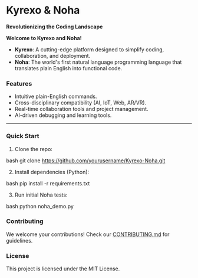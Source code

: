 # **Kyrexo & Noha**  
**Revolutionizing the Coding Landscape**  

**Welcome to Kyrexo and Noha!**  

- **Kyrexo**: A cutting-edge platform designed to simplify coding, collaboration, and deployment.  
- **Noha**: The world's first natural language programming language that translates plain English into functional code.  

### Features  
- Intuitive plain-English commands.
- Cross-disciplinary compatibility (AI, IoT, Web, AR/VR).  
- Real-time collaboration tools and project management.  
- AI-driven debugging and learning tools.  

---

### Quick Start  
1. Clone the repo:  
   
bash
   git clone https://github.com/yourusername/Kyrexo-Noha.git
  
2. Install dependencies (Python):  
   
bash
   pip install -r requirements.txt
  
3. Run initial Noha tests:  
   
bash
   python noha_demo.py
  

### Contributing  
We welcome your contributions! Check our [CONTRIBUTING.md](CONTRIBUTING.md) for guidelines.  

### License  
This project is licensed under the MIT License.
